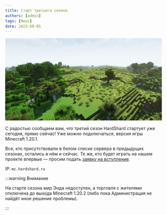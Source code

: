 ```yaml
---
title: Старт третьего сезона
authors: [admin]
tags: [News]
date: 2023-08-05
---
```


![Старт третьего сезона](./img/start.jpg)

С радостью сообщаем вам, что третий сезон HardShard стартует уже сегодня, прямо сейчас! Уже можно подключаться, версия игры Minecraft 1.20.1.

Все, кто присутствовали в белом списке сервера в предыдущих сезонах, остались в нём и сейчас. Те же, кто будет играть на нашем проекте впервые — просим подать [заявку на вступление](https://docs.google.com/forms/d/e/1FAIpQLSd439lToKD3iWyeyhokr8FDmnviJtvespjAiwM_0_tl2tLbHw/viewform).

IP: `mc.hardshard.ru`

:::warning Внимание

На старте сезона мир Энда недоступен, а торговля с жителями отключена до выхода Minecraft 1.20.2 (либо пока Администрация не найдёт иное решение проблемы).

:::